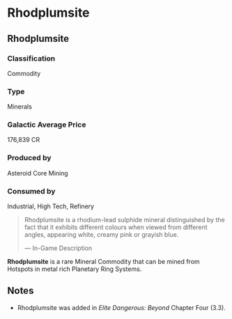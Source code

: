 # Rhodplumsite
## Rhodplumsite

### Classification

Commodity

### Type

Minerals

### Galactic Average Price

176,839 CR

### Produced by

Asteroid Core Mining

### Consumed by

Industrial, High Tech, Refinery

> 
> 
> Rhodplumsite is a rhodium-lead sulphide mineral distinguished by the fact that it exhibits different colours when viewed from different angles, appearing white, creamy pink or grayish blue.
> 
> 
> — In-Game Description
> 

**Rhodplumsite** is a rare Mineral Commodity that can be mined from Hotspots in metal rich Planetary Ring Systems.

## Notes

- Rhodplumsite was added in *Elite Dangerous: Beyond* Chapter Four (3.3).